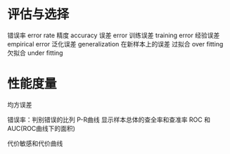 # 评估与选择

错误率 error rate
精度 accuracy
误差 error
训练误差 training error
经验误差 empirical error
泛化误差 generalization 在新样本上的误差
过拟合 over fitting
欠拟合 under fitting

# 性能度量

均方误差

错误率：判别错误的比列
P-R曲线  显示样本总体的查全率和查准率
ROC 和AUC(ROC曲线下的面积)

代价敏感和代价曲线
